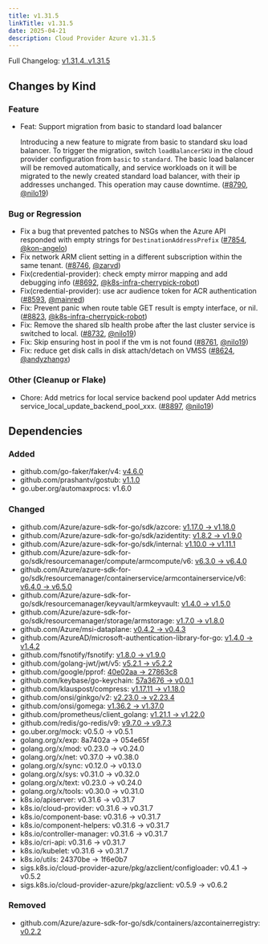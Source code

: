 ```yaml
---
title: v1.31.5
linkTitle: v1.31.5
date: 2025-04-21
description: Cloud Provider Azure v1.31.5
---
```

Full Changelog: [v1.31.4..v1.31.5](https://github.com/kubernetes-sigs/cloud-provider-azure/compare/v1.31.4...v1.31.5)

## Changes by Kind

### Feature

- Feat: Support migration from basic to standard load balancer
  
  Introducing a new feature to migrate from basic to standard sku load balancer. To trigger the migration, switch `loadBalancerSKU` in the cloud provider configuration from `basic` to `standard`. The basic load balancer will be removed automatically, and service workloads on it will be migrated to the newly created standard load balancer, with their ip addresses unchanged. This operation may cause downtime. ([#8790](https://github.com/kubernetes-sigs/cloud-provider-azure/pull/8790), [@nilo19](https://github.com/nilo19))

### Bug or Regression

- Fix a bug that prevented patches to NSGs when the Azure API responded with empty strings for `DestinationAddressPrefix` ([#7854](https://github.com/kubernetes-sigs/cloud-provider-azure/pull/7854), [@kon-angelo](https://github.com/kon-angelo))
- Fix network ARM client setting in a different subscription within the same tenant. ([#8746](https://github.com/kubernetes-sigs/cloud-provider-azure/pull/8746), [@zarvd](https://github.com/zarvd))
- Fix(credential-provider): check empty mirror mapping and add debugging info ([#8692](https://github.com/kubernetes-sigs/cloud-provider-azure/pull/8692), [@k8s-infra-cherrypick-robot](https://github.com/k8s-infra-cherrypick-robot))
- Fix(credential-provider): use acr audience token for ACR authentication ([#8593](https://github.com/kubernetes-sigs/cloud-provider-azure/pull/8593), [@mainred](https://github.com/mainred))
- Fix: Prevent panic when route table GET result is empty interface, or nil. ([#8823](https://github.com/kubernetes-sigs/cloud-provider-azure/pull/8823), [@k8s-infra-cherrypick-robot](https://github.com/k8s-infra-cherrypick-robot))
- Fix: Remove the shared slb health probe after the last cluster service is switched to local. ([#8732](https://github.com/kubernetes-sigs/cloud-provider-azure/pull/8732), [@nilo19](https://github.com/nilo19))
- Fix: Skip ensuring host in pool if the vm is not found ([#8761](https://github.com/kubernetes-sigs/cloud-provider-azure/pull/8761), [@nilo19](https://github.com/nilo19))
- Fix: reduce get disk calls in disk attach/detach on VMSS ([#8624](https://github.com/kubernetes-sigs/cloud-provider-azure/pull/8624), [@andyzhangx](https://github.com/andyzhangx))

### Other (Cleanup or Flake)

- Chore: Add metrics for local service backend pool updater
  Add metrics service_local_update_backend_pool_xxx. ([#8897](https://github.com/kubernetes-sigs/cloud-provider-azure/pull/8897), [@nilo19](https://github.com/nilo19))

## Dependencies

### Added
- github.com/go-faker/faker/v4: [v4.6.0](https://github.com/go-faker/faker/tree/v4.6.0)
- github.com/prashantv/gostub: [v1.1.0](https://github.com/prashantv/gostub/tree/v1.1.0)
- go.uber.org/automaxprocs: v1.6.0

### Changed
- github.com/Azure/azure-sdk-for-go/sdk/azcore: [v1.17.0 → v1.18.0](https://github.com/Azure/azure-sdk-for-go/compare/sdk/azcore/v1.17.0...sdk/azcore/v1.18.0)
- github.com/Azure/azure-sdk-for-go/sdk/azidentity: [v1.8.2 → v1.9.0](https://github.com/Azure/azure-sdk-for-go/compare/sdk/azidentity/v1.8.2...sdk/azidentity/v1.9.0)
- github.com/Azure/azure-sdk-for-go/sdk/internal: [v1.10.0 → v1.11.1](https://github.com/Azure/azure-sdk-for-go/compare/sdk/internal/v1.10.0...sdk/internal/v1.11.1)
- github.com/Azure/azure-sdk-for-go/sdk/resourcemanager/compute/armcompute/v6: [v6.3.0 → v6.4.0](https://github.com/Azure/azure-sdk-for-go/compare/sdk/resourcemanager/compute/armcompute/v6/v6.3.0...sdk/resourcemanager/compute/armcompute/v6/v6.4.0)
- github.com/Azure/azure-sdk-for-go/sdk/resourcemanager/containerservice/armcontainerservice/v6: [v6.4.0 → v6.5.0](https://github.com/Azure/azure-sdk-for-go/compare/sdk/resourcemanager/containerservice/armcontainerservice/v6/v6.4.0...sdk/resourcemanager/containerservice/armcontainerservice/v6/v6.5.0)
- github.com/Azure/azure-sdk-for-go/sdk/resourcemanager/keyvault/armkeyvault: [v1.4.0 → v1.5.0](https://github.com/Azure/azure-sdk-for-go/compare/sdk/resourcemanager/keyvault/armkeyvault/v1.4.0...sdk/resourcemanager/keyvault/armkeyvault/v1.5.0)
- github.com/Azure/azure-sdk-for-go/sdk/resourcemanager/storage/armstorage: [v1.7.0 → v1.8.0](https://github.com/Azure/azure-sdk-for-go/compare/sdk/resourcemanager/storage/armstorage/v1.7.0...sdk/resourcemanager/storage/armstorage/v1.8.0)
- github.com/Azure/msi-dataplane: [v0.4.2 → v0.4.3](https://github.com/Azure/msi-dataplane/compare/v0.4.2...v0.4.3)
- github.com/AzureAD/microsoft-authentication-library-for-go: [v1.4.0 → v1.4.2](https://github.com/AzureAD/microsoft-authentication-library-for-go/compare/v1.4.0...v1.4.2)
- github.com/fsnotify/fsnotify: [v1.8.0 → v1.9.0](https://github.com/fsnotify/fsnotify/compare/v1.8.0...v1.9.0)
- github.com/golang-jwt/jwt/v5: [v5.2.1 → v5.2.2](https://github.com/golang-jwt/jwt/compare/v5.2.1...v5.2.2)
- github.com/google/pprof: [40e02aa → 27863c8](https://github.com/google/pprof/compare/40e02aa...27863c8)
- github.com/keybase/go-keychain: [57a3676 → v0.0.1](https://github.com/keybase/go-keychain/compare/57a3676...v0.0.1)
- github.com/klauspost/compress: [v1.17.11 → v1.18.0](https://github.com/klauspost/compress/compare/v1.17.11...v1.18.0)
- github.com/onsi/ginkgo/v2: [v2.23.0 → v2.23.4](https://github.com/onsi/ginkgo/compare/v2.23.0...v2.23.4)
- github.com/onsi/gomega: [v1.36.2 → v1.37.0](https://github.com/onsi/gomega/compare/v1.36.2...v1.37.0)
- github.com/prometheus/client_golang: [v1.21.1 → v1.22.0](https://github.com/prometheus/client_golang/compare/v1.21.1...v1.22.0)
- github.com/redis/go-redis/v9: [v9.7.0 → v9.7.3](https://github.com/redis/go-redis/compare/v9.7.0...v9.7.3)
- go.uber.org/mock: v0.5.0 → v0.5.1
- golang.org/x/exp: 8a7402a → 054e65f
- golang.org/x/mod: v0.23.0 → v0.24.0
- golang.org/x/net: v0.37.0 → v0.38.0
- golang.org/x/sync: v0.12.0 → v0.13.0
- golang.org/x/sys: v0.31.0 → v0.32.0
- golang.org/x/text: v0.23.0 → v0.24.0
- golang.org/x/tools: v0.30.0 → v0.31.0
- k8s.io/apiserver: v0.31.6 → v0.31.7
- k8s.io/cloud-provider: v0.31.6 → v0.31.7
- k8s.io/component-base: v0.31.6 → v0.31.7
- k8s.io/component-helpers: v0.31.6 → v0.31.7
- k8s.io/controller-manager: v0.31.6 → v0.31.7
- k8s.io/cri-api: v0.31.6 → v0.31.7
- k8s.io/kubelet: v0.31.6 → v0.31.7
- k8s.io/utils: 24370be → 1f6e0b7
- sigs.k8s.io/cloud-provider-azure/pkg/azclient/configloader: v0.4.1 → v0.5.2
- sigs.k8s.io/cloud-provider-azure/pkg/azclient: v0.5.9 → v0.6.2

### Removed
- github.com/Azure/azure-sdk-for-go/sdk/containers/azcontainerregistry: [v0.2.2](https://github.com/Azure/azure-sdk-for-go/tree/sdk/containers/azcontainerregistry/v0.2.2)
